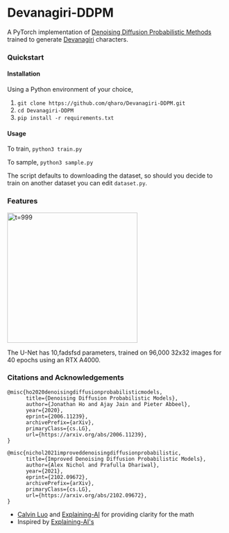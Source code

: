 # Devanagiri-DDPM
A PyTorch implementation of [Denoising Diffusion Probabilistic Methods](https://arxiv.org/pdf/2006.11239) trained to generate [Devanagiri](https://archive.ics.uci.edu/dataset/389/devanagari+handwritten+character+dataset) characters.

### Quickstart

#### Installation
Using a Python environment of your choice,
1. ```git clone https://github.com/qharo/Devanagiri-DDPM.git```
2. ```cd Devanagiri-DDPM```
3. ```pip install -r requirements.txt```

#### Usage
To train,
```python3 train.py```

To sample,
```python3 sample.py```

The script defaults to downloading the dataset, so should you decide to train on another dataset you can edit ```dataset.py```.

### Features
<a href="https://github.com/qharo/Devanagiri-DDPM/blob/main/result_images/x0_999.png">
   <img alt="t=999" src="https://github.com/qharo/Devanagiri-DDPM/blob/main/result_images/x0_999.png"
   width="300">
</a>


The U-Net has 10,fadsfsd parameters, trained on 96,000 32x32 images for 40 epochs using an RTX A4000. 


### Citations and Acknowledgements
```
@misc{ho2020denoisingdiffusionprobabilisticmodels,
      title={Denoising Diffusion Probabilistic Models}, 
      author={Jonathan Ho and Ajay Jain and Pieter Abbeel},
      year={2020},
      eprint={2006.11239},
      archivePrefix={arXiv},
      primaryClass={cs.LG},
      url={https://arxiv.org/abs/2006.11239}, 
}
```
```
@misc{nichol2021improveddenoisingdiffusionprobabilistic,
      title={Improved Denoising Diffusion Probabilistic Models}, 
      author={Alex Nichol and Prafulla Dhariwal},
      year={2021},
      eprint={2102.09672},
      archivePrefix={arXiv},
      primaryClass={cs.LG},
      url={https://arxiv.org/abs/2102.09672}, 
}
```
* [Calvin Luo](https://calvinyluo.com/2022/08/26/diffusion-tutorial.html) and [Explaining-AI](https://www.youtube.com/watch?v=H45lF4sUgiE) for providing clarity for the math
* Inspired by [Explaining-AI's](https://github.com/explainingai-code/DDPM-Pytorch/tree/main)
